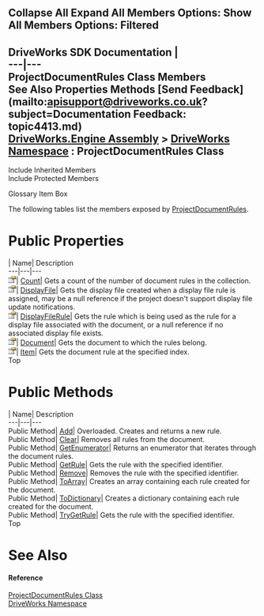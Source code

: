 Collapse All Expand All Members Options: Show All  Members Options: Filtered   
---  
DriveWorks SDK Documentation  |   
---|---  
ProjectDocumentRules Class Members   
See Also Properties Methods [Send Feedback](mailto:apisupport@driveworks.co.uk?subject=Documentation Feedback: topic4413.md)  
[DriveWorks.Engine Assembly](topic2156.md) > [DriveWorks Namespace](topic2159.md) : ProjectDocumentRules Class  
---  
  
Include Inherited Members    
Include Protected Members  


Glossary Item Box

The following tables list the members exposed by [ProjectDocumentRules](topic4413.md).

# Public Properties

| Name| Description  
---|---|---  
![Public Property](dotnetimages/publicProperty.gif)| [Count](topic4429.md)| Gets a count of the number of document rules in the collection.   
![Public Property](dotnetimages/publicProperty.gif)| [DisplayFile](topic4430.md)| Gets the display file created when a display file rule is assigned, may be a null reference if the project doesn't support display file update notifications.   
![Public Property](dotnetimages/publicProperty.gif)| [DisplayFileRule](topic4431.md)| Gets the rule which is being used as the rule for a display file associated with the document, or a null reference if no associated display file exists.   
![Public Property](dotnetimages/publicProperty.gif)| [Document](topic4432.md)| Gets the document to which the rules belong.   
![Public Property](dotnetimages/publicProperty.gif)| [Item](topic4433.md)| Gets the document rule at the specified index.   
Top

# Public Methods

| Name| Description  
---|---|---  
Public Method| [Add](topic4419.md)| Overloaded. Creates and returns a new rule.   
Public Method| [Clear](topic4422.md)| Removes all rules from the document.   
Public Method| [GetEnumerator](topic4423.md)| Returns an enumerator that iterates through the document rules.   
Public Method| [GetRule](topic4424.md)| Gets the rule with the specified identifier.   
Public Method| [Remove](topic4425.md)| Removes the rule with the specified identifier.   
Public Method| [ToArray](topic4426.md)| Creates an array containing each rule created for the document.   
Public Method| [ToDictionary](topic4427.md)| Creates a dictionary containing each rule created for the document.   
Public Method| [TryGetRule](topic4428.md)| Gets the rule with the specified identifier.   
Top

# See Also

#### Reference

[ProjectDocumentRules Class](topic4413.md)   
[DriveWorks Namespace](topic2159.md)


